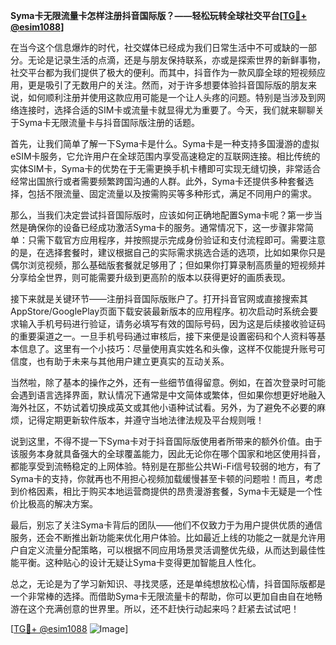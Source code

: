 **Syma卡无限流量卡怎样注册抖音国际版？——轻松玩转全球社交平台[[TG💪+ @esim1088](https://t.me/s/esim1088)]**

在当今这个信息爆炸的时代，社交媒体已经成为我们日常生活中不可或缺的一部分。无论是记录生活的点滴，还是与朋友保持联系，亦或是探索世界的新鲜事物，社交平台都为我们提供了极大的便利。而其中，抖音作为一款风靡全球的短视频应用，更是吸引了无数用户的关注。然而，对于许多想要体验抖音国际版的朋友来说，如何顺利注册并使用这款应用可能是一个让人头疼的问题。特别是当涉及到网络连接时，选择合适的SIM卡或流量卡就显得尤为重要了。今天，我们就来聊聊关于Syma卡无限流量卡与抖音国际版注册的话题。

首先，让我们简单了解一下Syma卡是什么。Syma卡是一种支持多国漫游的虚拟eSIM卡服务，它允许用户在全球范围内享受高速稳定的互联网连接。相比传统的实体SIM卡，Syma卡的优势在于无需更换手机卡槽即可实现无缝切换，非常适合经常出国旅行或者需要频繁跨国沟通的人群。此外，Syma卡还提供多种套餐选择，包括不限流量、固定流量以及按需购买等多种形式，满足不同用户的需求。

那么，当我们决定尝试抖音国际版时，应该如何正确地配置Syma卡呢？第一步当然是确保你的设备已经成功激活Syma卡的服务。通常情况下，这一步骤非常简单：只需下载官方应用程序，并按照提示完成身份验证和支付流程即可。需要注意的是，在选择套餐时，建议根据自己的实际需求挑选合适的选项，比如如果你只是偶尔浏览视频，那么基础版套餐就足够用了；但如果你打算录制高质量的短视频并分享给全世界，则可能需要升级到更高阶的版本以获得更好的画质表现。

接下来就是关键环节——注册抖音国际版账户了。打开抖音官网或直接搜索其AppStore/GooglePlay页面下载安装最新版本的应用程序。初次启动时系统会要求输入手机号码进行验证，请务必填写有效的国际号码，因为这是后续接收验证码的重要渠道之一。一旦手机号码通过审核后，接下来便是设置密码和个人资料等基本信息了。这里有一个小技巧：尽量使用真实姓名和头像，这样不仅能提升账号可信度，也有助于未来与其他用户建立更真实的互动关系。

当然啦，除了基本的操作之外，还有一些细节值得留意。例如，在首次登录时可能会遇到语言选择界面，默认情况下通常是中文简体或繁体，但如果你想更好地融入海外社区，不妨试着切换成英文或其他小语种试试看。另外，为了避免不必要的麻烦，记得定期更新软件版本，并遵守当地法律法规及平台规则哦！

说到这里，不得不提一下Syma卡对于抖音国际版使用者所带来的额外价值。由于该服务本身就具备强大的全球覆盖能力，因此无论你在哪个国家和地区使用抖音，都能享受到流畅稳定的上网体验。特别是在那些公共Wi-Fi信号较弱的地方，有了Syma卡的支持，你就再也不用担心视频加载缓慢甚至卡顿的问题啦！而且，考虑到价格因素，相比于购买本地运营商提供的昂贵漫游套餐，Syma卡无疑是一个性价比极高的解决方案。

最后，别忘了关注Syma卡背后的团队——他们不仅致力于为用户提供优质的通信服务，还会不断推出新功能来优化用户体验。比如最近上线的功能之一就是允许用户自定义流量分配策略，可以根据不同应用场景灵活调整优先级，从而达到最佳性能平衡。这种贴心的设计无疑让Syma卡变得更加智能且人性化。

总之，无论是为了学习新知识、寻找灵感，还是单纯想放松心情，抖音国际版都是一个非常棒的选择。而借助Syma卡无限流量卡的帮助，你可以更加自由自在地畅游在这个充满创意的世界里。所以，还不赶快行动起来吗？赶紧去试试吧！

[[TG💪+ @esim1088](https://t.me/s/esim1088) ![Image](https://i.postimg.cc/4NQfJmqS/Snipaste-2025-05-13-00-14-12.png)]
